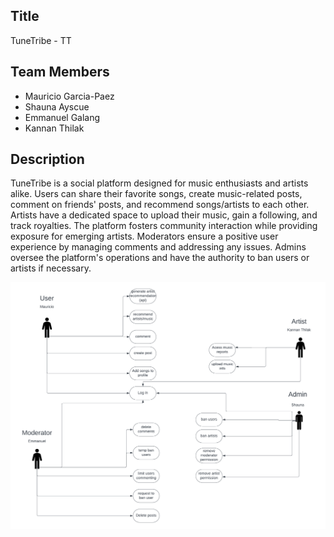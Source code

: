 ## Title
TuneTribe - TT

## Team Members
- Mauricio Garcia-Paez
- Shauna Ayscue
- Emmanuel Galang
- Kannan Thilak

## Description
TuneTribe is a social platform designed for music enthusiasts and artists alike. Users can share their
favorite songs, create music-related posts, comment on friends' posts, and recommend songs/artists to
each other. Artists have a dedicated space to upload their music, gain a following, and track royalties. The
platform fosters community interaction while providing exposure for emerging artists. Moderators ensure
a positive user experience by managing comments and addressing any issues. Admins oversee the
platform's operations and have the authority to ban users or artists if necessary.

![Use Case Diagram](https://github.com/etgalang/TuneTribe/blob/main/TuneTribe.png)

